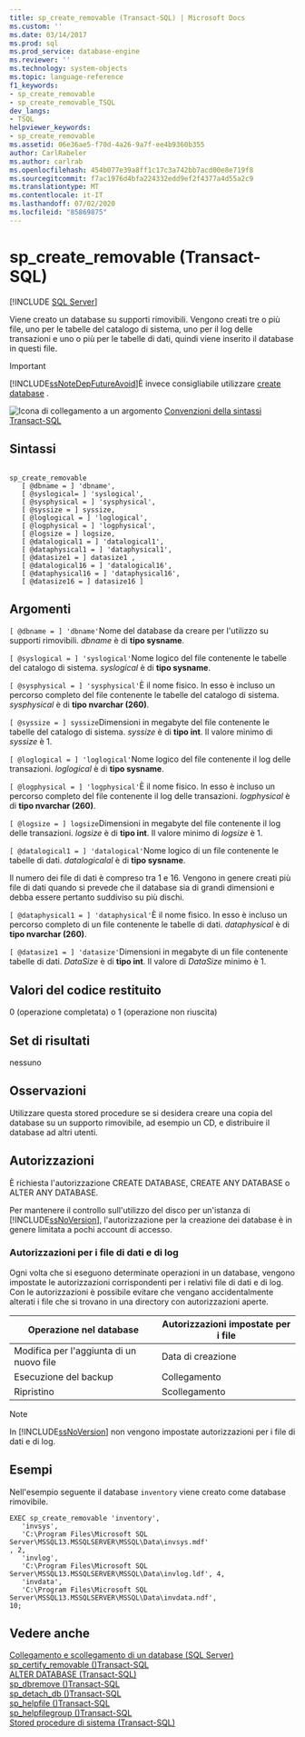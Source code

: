 ```yaml
---
title: sp_create_removable (Transact-SQL) | Microsoft Docs
ms.custom: ''
ms.date: 03/14/2017
ms.prod: sql
ms.prod_service: database-engine
ms.reviewer: ''
ms.technology: system-objects
ms.topic: language-reference
f1_keywords:
- sp_create_removable
- sp_create_removable_TSQL
dev_langs:
- TSQL
helpviewer_keywords:
- sp_create_removable
ms.assetid: 06e36ae5-f70d-4a26-9a7f-ee4b9360b355
author: CarlRabeler
ms.author: carlrab
ms.openlocfilehash: 454b077e39a8ff1c17c3a742bb7acd00e8e719f8
ms.sourcegitcommit: f7ac1976d4bfa224332edd9ef2f4377a4d55a2c9
ms.translationtype: MT
ms.contentlocale: it-IT
ms.lasthandoff: 07/02/2020
ms.locfileid: "85869875"
---
```

# <a name="sp_create_removable-transact-sql"></a>sp_create_removable (Transact-SQL)
[!INCLUDE [SQL Server](../../includes/applies-to-version/sqlserver.md)]

  Viene creato un database su supporti rimovibili. Vengono creati tre o più file, uno per le tabelle del catalogo di sistema, uno per il log delle transazioni e uno o più per le tabelle di dati, quindi viene inserito il database in questi file.  
  
> [!IMPORTANT]  
>  [!INCLUDE[ssNoteDepFutureAvoid](../../includes/ssnotedepfutureavoid-md.md)]È invece consigliabile utilizzare [create database](../../t-sql/statements/create-database-sql-server-transact-sql.md) .  
  
 ![Icona di collegamento a un argomento](../../database-engine/configure-windows/media/topic-link.gif "Icona di collegamento a un argomento") [Convenzioni della sintassi Transact-SQL](../../t-sql/language-elements/transact-sql-syntax-conventions-transact-sql.md)  
  
## <a name="syntax"></a>Sintassi  
  
```  
  
sp_create_removable   
   [ @dbname = ] 'dbname',   
   [ @syslogical= ] 'syslogical',   
   [ @sysphysical = ] 'sysphysical',   
   [ @syssize = ] syssize,   
   [ @loglogical = ] 'loglogical',   
   [ @logphysical = ] 'logphysical',   
   [ @logsize = ] logsize,   
   [ @datalogical1 = ] 'datalogical1',   
   [ @dataphysical1 = ] 'dataphysical1',   
   [ @datasize1 = ] datasize1 ,   
   [ @datalogical16 = ] 'datalogical16',   
   [ @dataphysical16 = ] 'dataphysical16',   
   [ @datasize16 = ] datasize16 ]  
```  
  
## <a name="arguments"></a>Argomenti  
`[ @dbname = ] 'dbname'`Nome del database da creare per l'utilizzo su supporti rimovibili. *dbname* è di **tipo sysname**.  
  
`[ @syslogical = ] 'syslogical'`Nome logico del file contenente le tabelle del catalogo di sistema. *syslogical* è di **tipo sysname**.  
  
`[ @sysphysical = ] 'sysphysical'`È il nome fisico. In esso è incluso un percorso completo del file contenente le tabelle del catalogo di sistema. *sysphysical* è di **tipo nvarchar (260)**.  
  
`[ @syssize = ] syssize`Dimensioni in megabyte del file contenente le tabelle del catalogo di sistema. *syssize* è di **tipo int**. Il valore minimo di *syssize* è 1.  
  
`[ @loglogical = ] 'loglogical'`Nome logico del file contenente il log delle transazioni. *loglogical* è di **tipo sysname**.  
  
`[ @logphysical = ] 'logphysical'`È il nome fisico. In esso è incluso un percorso completo del file contenente il log delle transazioni. *logphysical* è di **tipo nvarchar (260)**.  
  
`[ @logsize = ] logsize`Dimensioni in megabyte del file contenente il log delle transazioni. *logsize* è di **tipo int**. Il valore minimo di *logsize* è 1.  
  
`[ @datalogical1 = ] 'datalogical'`Nome logico di un file contenente le tabelle di dati. *datalogicalal* è di **tipo sysname**.  
  
 Il numero dei file di dati è compreso tra 1 e 16. Vengono in genere creati più file di dati quando si prevede che il database sia di grandi dimensioni e debba essere pertanto suddiviso su più dischi.  
  
`[ @dataphysical1 = ] 'dataphysical'`È il nome fisico. In esso è incluso un percorso completo di un file contenente le tabelle di dati. *dataphysical* è di **tipo nvarchar (260)**.  
  
`[ @datasize1 = ] 'datasize'`Dimensioni in megabyte di un file contenente tabelle di dati. *DataSize* è di **tipo int**. Il valore di *DataSize* minimo è 1.  
  
## <a name="return-code-values"></a>Valori del codice restituito  
 0 (operazione completata) o 1 (operazione non riuscita)  
  
## <a name="result-sets"></a>Set di risultati  
 nessuno  
  
## <a name="remarks"></a>Osservazioni  
 Utilizzare questa stored procedure se si desidera creare una copia del database su un supporto rimovibile, ad esempio un CD, e distribuire il database ad altri utenti.  
  
## <a name="permissions"></a>Autorizzazioni  
 È richiesta l'autorizzazione CREATE DATABASE, CREATE ANY DATABASE o ALTER ANY DATABASE.  
  
 Per mantenere il controllo sull'utilizzo del disco per un'istanza di [!INCLUDE[ssNoVersion](../../includes/ssnoversion-md.md)], l'autorizzazione per la creazione dei database è in genere limitata a pochi account di accesso.  
  
### <a name="permissions-on-data-and-log-files"></a>Autorizzazioni per i file di dati e di log  
 Ogni volta che si eseguono determinate operazioni in un database, vengono impostate le autorizzazioni corrispondenti per i relativi file di dati e di log. Con le autorizzazioni è possibile evitare che vengano accidentalmente alterati i file che si trovano in una directory con autorizzazioni aperte.  
  
|Operazione nel database|Autorizzazioni impostate per i file|  
|---------------------------|------------------------------|  
|Modifica per l'aggiunta di un nuovo file|Data di creazione|  
|Esecuzione del backup|Collegamento|  
|Ripristino|Scollegamento|  
  
> [!NOTE]  
>  In [!INCLUDE[ssNoVersion](../../includes/ssnoversion-md.md)] non vengono impostate autorizzazioni per i file di dati e di log.  
  
## <a name="examples"></a>Esempi  
 Nell'esempio seguente il database `inventory` viene creato come database rimovibile.  
  
```  
EXEC sp_create_removable 'inventory',   
   'invsys',  
   'C:\Program Files\Microsoft SQL Server\MSSQL13.MSSQLSERVER\MSSQL\Data\invsys.mdf'  
, 2,   
   'invlog',  
   'C:\Program Files\Microsoft SQL Server\MSSQL13.MSSQLSERVER\MSSQL\Data\invlog.ldf', 4,  
   'invdata',  
   'C:\Program Files\Microsoft SQL Server\MSSQL13.MSSQLSERVER\MSSQL\Data\invdata.ndf',   
10;  
```  
  
## <a name="see-also"></a>Vedere anche  
 [Collegamento e scollegamento di un database &#40;SQL Server&#41;](../../relational-databases/databases/database-detach-and-attach-sql-server.md)   
 [sp_certify_removable &#40;&#41;Transact-SQL](../../relational-databases/system-stored-procedures/sp-certify-removable-transact-sql.md)   
 [ALTER DATABASE &#40;Transact-SQL&#41;](../../t-sql/statements/alter-database-transact-sql.md)   
 [sp_dbremove &#40;&#41;Transact-SQL](../../relational-databases/system-stored-procedures/sp-dbremove-transact-sql.md)   
 [sp_detach_db &#40;&#41;Transact-SQL](../../relational-databases/system-stored-procedures/sp-detach-db-transact-sql.md)   
 [sp_helpfile &#40;&#41;Transact-SQL](../../relational-databases/system-stored-procedures/sp-helpfile-transact-sql.md)   
 [sp_helpfilegroup &#40;&#41;Transact-SQL](../../relational-databases/system-stored-procedures/sp-helpfilegroup-transact-sql.md)   
 [Stored procedure di sistema &#40;Transact-SQL&#41;](../../relational-databases/system-stored-procedures/system-stored-procedures-transact-sql.md)  
  
  
